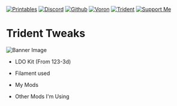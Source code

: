 [![Printables](https://img.shields.io/badge/Printables-orange?style=for-the-badge&logo=printables&logoColor=white)](https://www.printables.com/@AlexanderT_Moss)
[![Discord](https://img.shields.io/badge/Discord-7289da?style=for-the-badge&logo=discord&logoColor=white)](https://www.printables.com/@AlexanderT_Moss)
[![Github](https://img.shields.io/badge/Github-494e52?style=for-the-badge&logo=github)](https://github.com/Alexander-T-Moss)
[![Voron](https://img.shields.io/static/v1?label=&message=Voron&color=%23ED3023&style=for-the-badge&logo=Voron+Design)](https://vorondesign.com/)
[![Trident](https://img.shields.io/badge/Trident-10c413?style=for-the-badge&logo=vorondesign)](https://vorondesign.com/voron_trident)
[![Support Me](https://img.shields.io/badge/Support_Me-FF6433?style=for-the-badge&logo=kofi&logoColor=white)](https://ko-fi.com/alexandertmoss)

# Trident Tweaks

![Banner Image](/Images/Banner_Image.png)

- LDO Kit (From 123-3d)
- Filament used

- My Mods

- Other Mods I'm Using
